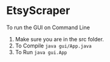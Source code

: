 # EtsyScraper


To run the GUI on Command Line
1. Make sure you are in the src folder.
2. To Compile `java gui/App.java`
3. To Run `java gui.App`



